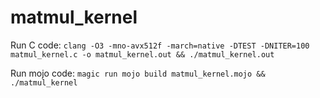 # matmul_kernel

Run C code:
```clang -O3 -mno-avx512f -march=native -DTEST -DNITER=100 matmul_kernel.c -o matmul_kernel.out && ./matmul_kernel.out```

Run mojo code:
```magic run mojo build matmul_kernel.mojo && ./matmul_kernel```
